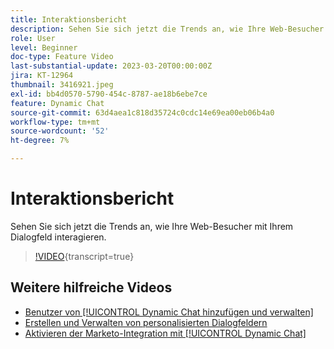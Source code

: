 ```yaml
---
title: Interaktionsbericht
description: Sehen Sie sich jetzt die Trends an, wie Ihre Web-Besucher mit Ihrem Dialogfeld interagieren.
role: User
level: Beginner
doc-type: Feature Video
last-substantial-update: 2023-03-20T00:00:00Z
jira: KT-12964
thumbnail: 3416921.jpeg
exl-id: bb4d0570-5790-454c-8787-ae18b6ebe7ce
feature: Dynamic Chat
source-git-commit: 63d4aea1c818d35724c0cdc14e69ea00eb06b4a0
workflow-type: tm+mt
source-wordcount: '52'
ht-degree: 7%

---
```


# Interaktionsbericht

Sehen Sie sich jetzt die Trends an, wie Ihre Web-Besucher mit Ihrem Dialogfeld interagieren.

>[!VIDEO](https://video.tv.adobe.com/v/3416921/?quality=12&learn=on){transcript=true}

## Weitere hilfreiche Videos

* [Benutzer von [!UICONTROL Dynamic Chat hinzufügen und verwalten]](user-management.md)
* [Erstellen und Verwalten von personalisierten Dialogfeldern](dialogue-management.md)
* [Aktivieren der Marketo-Integration mit [!UICONTROL Dynamic Chat]](marketo-integration.md)
